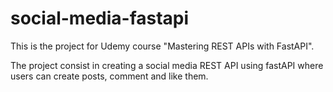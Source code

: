 # social-media-fastapi
This is the project for Udemy course "Mastering REST APIs with FastAPI". 

The project consist in creating a social media REST API using fastAPI where users can create posts, comment and like them.
